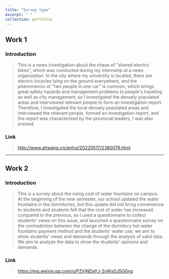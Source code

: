 ```yaml
---
title: "Survey type"
excerpt: " "
collection: portfolio
---
```


## Work 1

### Introduction
> This is a news investigation about the chaos of "shared electric bikes", which was conducted during my internship at a news organization.
In the city where my university is located, there are electric bicycles lying on the ground everywhere, and the phenomenon of "two people in one car" is common, which brings great safety hazards and management problems to people's traveling as well as city management, so I investigated the densely populated areas and interviewed relevant people to form an investigation report. Therefore, I investigated the local densely populated areas and interviewed the relevant people, formed an investigation report, and the report was characterized by the provincial leaders, I was also praised.

### Link
> http://www.ahwang.cn/anhui/20220517/2380076.html

****

## Work 2

### Introduction
> This is a survey about the rising cost of water fountains on campus.
At the beginning of the new semester, our school updated the water fountains in the dormitories, but this update did not bring convenience to students and students felt that the cost of water has increased compared to the previous, so I used a questionnaire to collect students' views on this issue, and launched a questionnaire survey on the contradiction between the change of the dormitory hot water fountains payment method and the students' water use, we aim to show students' views and demands through the analysis of valid data. We aim to analyze the data to show the students' opinions and demands.

### Link
> https://mp.weixin.qq.com/s/PZVjNDaYJ-2njKs0JSG0ng








